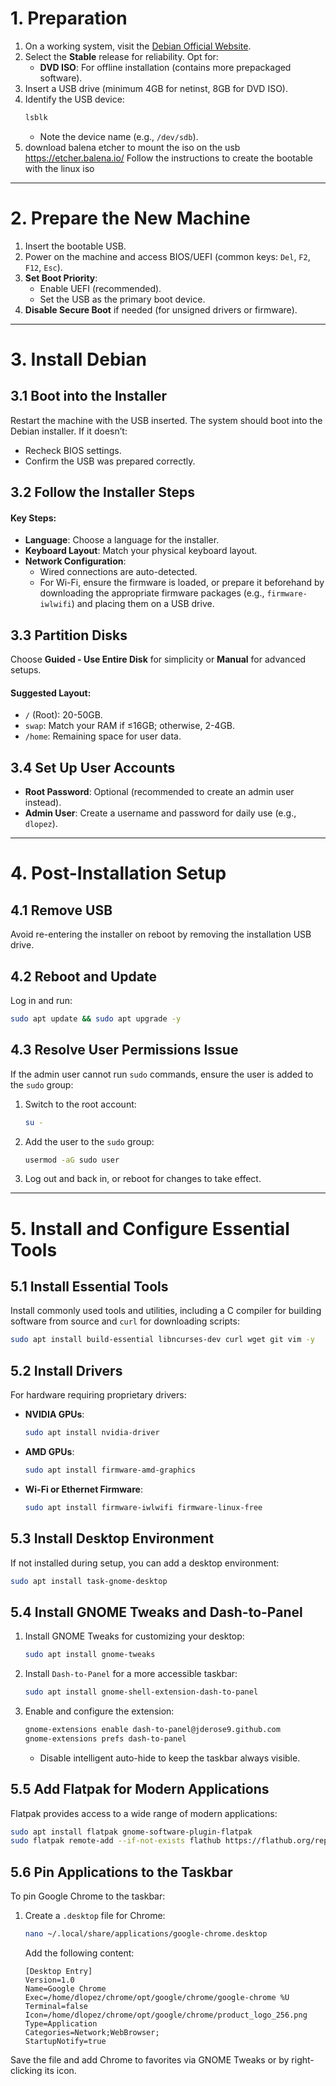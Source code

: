 # 1. **Preparation**
1. On a working system, visit the [Debian Official Website](https://www.debian.org/download).
2. Select the **Stable** release for reliability. Opt for:
   - **DVD ISO**: For offline installation (contains more prepackaged software).
3. Insert a USB drive (minimum 4GB for netinst, 8GB for DVD ISO).
4. Identify the USB device:
   ```bash
   lsblk
   ```
   - Note the device name (e.g., `/dev/sdb`).
5. download balena etcher to mount the iso on the usb https://etcher.balena.io/ Follow the instructions to create the bootable with the linux iso
---
# 2. **Prepare the New Machine**
1. Insert the bootable USB.
2. Power on the machine and access BIOS/UEFI (common keys: `Del`, `F2`, `F12`, `Esc`).
3. **Set Boot Priority**:
   - Enable UEFI (recommended).
   - Set the USB as the primary boot device.
4. **Disable Secure Boot** if needed (for unsigned drivers or firmware).
---
# 3. Install Debian
## 3.1 Boot into the Installer
Restart the machine with the USB inserted. The system should boot into the Debian installer. If it doesn’t:
- Recheck BIOS settings.
- Confirm the USB was prepared correctly.
## 3.2 Follow the Installer Steps
#### Key Steps:
- **Language**: Choose a language for the installer.
- **Keyboard Layout**: Match your physical keyboard layout.
- **Network Configuration**:
  - Wired connections are auto-detected.
  - For Wi-Fi, ensure the firmware is loaded, or prepare it beforehand by downloading the appropriate firmware packages (e.g., `firmware-iwlwifi`) and placing them on a USB drive.
## 3.3 Partition Disks
Choose **Guided - Use Entire Disk** for simplicity or **Manual** for advanced setups.
#### Suggested Layout:
- `/` (Root): 20-50GB.
- `swap`: Match your RAM if ≤16GB; otherwise, 2-4GB.
- `/home`: Remaining space for user data.
## 3.4 Set Up User Accounts
- **Root Password**: Optional (recommended to create an admin user instead).
- **Admin User**: Create a username and password for daily use (e.g., `dlopez`).
---
# 4. Post-Installation Setup
## 4.1 Remove USB
Avoid re-entering the installer on reboot by removing the installation USB drive.
## 4.2 Reboot and Update
Log in and run:
```bash
sudo apt update && sudo apt upgrade -y
```
## 4.3 Resolve User Permissions Issue
If the admin user cannot run `sudo` commands, ensure the user is added to the `sudo` group:
1. Switch to the root account:
   ```bash
   su -
   ```
2. Add the user to the `sudo` group:
   ```bash
   usermod -aG sudo user
   ```
3. Log out and back in, or reboot for changes to take effect.
---
# 5. Install and Configure Essential Tools
## 5.1 Install Essential Tools
Install commonly used tools and utilities, including a C compiler for building software from source and `curl` for downloading scripts:
```bash
sudo apt install build-essential libncurses-dev curl wget git vim -y
```
## 5.2 Install Drivers
For hardware requiring proprietary drivers:
- **NVIDIA GPUs**:
  ```bash
  sudo apt install nvidia-driver
  ```
- **AMD GPUs**:
  ```bash
  sudo apt install firmware-amd-graphics
  ```
- **Wi-Fi or Ethernet Firmware**:
  ```bash
  sudo apt install firmware-iwlwifi firmware-linux-free
  ```
## 5.3 Install Desktop Environment
If not installed during setup, you can add a desktop environment:
```bash
sudo apt install task-gnome-desktop
```
## 5.4 Install GNOME Tweaks and Dash-to-Panel
1. Install GNOME Tweaks for customizing your desktop:
   ```bash
   sudo apt install gnome-tweaks
   ```
2. Install `Dash-to-Panel` for a more accessible taskbar:
   ```bash
   sudo apt install gnome-shell-extension-dash-to-panel
   ```
3. Enable and configure the extension:
   ```bash
   gnome-extensions enable dash-to-panel@jderose9.github.com
   gnome-extensions prefs dash-to-panel
   ```
   - Disable intelligent auto-hide to keep the taskbar always visible.
## 5.5 Add Flatpak for Modern Applications
Flatpak provides access to a wide range of modern applications:
```bash
sudo apt install flatpak gnome-software-plugin-flatpak
sudo flatpak remote-add --if-not-exists flathub https://flathub.org/repo/flathub.flatpakrepo
```
## 5.6 Pin Applications to the Taskbar
To pin Google Chrome to the taskbar:
1. Create a `.desktop` file for Chrome:
   ```bash
   nano ~/.local/share/applications/google-chrome.desktop
   ```
   Add the following content:
   ```
   [Desktop Entry]
   Version=1.0
   Name=Google Chrome
   Exec=/home/dlopez/chrome/opt/google/chrome/google-chrome %U
   Terminal=false
   Icon=/home/dlopez/chrome/opt/google/chrome/product_logo_256.png
   Type=Application
   Categories=Network;WebBrowser;
   StartupNotify=true
   ```
Save the file and add Chrome to favorites via GNOME Tweaks or by right-clicking its icon.